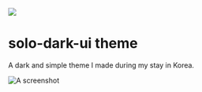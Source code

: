 ![](http://liamederzeel.com/media/solo.png)

# solo-dark-ui theme

A dark and simple theme I made during my stay in Korea.

<!--![A screenshot of your theme](https://cloud.githubusercontent.com/assets/378023/8842525/4215f26c-3136-11e5-9d94-d2c078a05d24.png)-->
![A screenshot](http://liamederzeel.com/media/solo-dark_screenshot.png)

